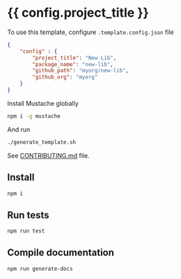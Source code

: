 # {{ config.project_title }}

To use this template, configure `.template.config.json` file

```json
{   
    "config" : {
        "project_title": "New Lib",
        "package_name": "new-lib",
        "github_path": "myorg/new-lib",
        "github_org": "myorg"
    }
}
```

Install Mustache globally 

```sh
npm i -g mustache 
```

And run 

```sh
./generate_template.sh
```

See [CONTRIBUTING.md](CONTRIBUTING.md) file.

## Install

```sh
npm i
```

## Run tests

```sh
npm run test
```

## Compile documentation

```sh
npm run generate-docs
```
